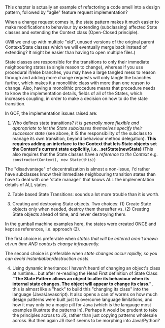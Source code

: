 This chapter is actually an example of refactoring a code smell into a design pattern, followed by
"agile" feature request implementation?

When a change request comes in, the state pattern makes it much easier to
make modifications to behaviour by extending (subclassing) affected State classes
and extending the Context class (Open-Closed principle).

(Will we end up with multiple "old", unused versions of the original parent Context/State classes which
we will eventually merge back instead of extending? It might be easier than having to open multiple files.)

State classes are responsible for the transitions to only their immediate neighbouring states (a single
reason to change), whereas if you use procedural if/else branches, 
you may have a large tangled mess to reason through and adding more change requests 
will only tangle the branches further, which makes it a monolithic class with more than one reason to change.
Also, having a monolithic procedure means that procedure needs to know the implementation details, fields of 
all of the States, which increases coupling, in order to make a decision on how to do the state transition.

In GOF, the implementation issues raised are:

1. Who defines state transitions? _It is generally more flexible and appropriate to let the State subclasses
themselves specify their successor state_ (see above, it IS the responsibility of the subclass to manage its own
transition, beyond behaviour method delegation). **This requires adding an interface to the Context that lets
State objects set the Context's current state explicitly, i.e. _setState(newState)** (This also requires that
the State classes have a _reference to the Context_ e.g. ```constructor(Context), new State(this)```) 

 The "disadvantage" of decentralization is almost a non-issue, I'd rather have subclasses know their immediate
 neighbouring transition states than have to deal with one 'state manager' that knows ALL the implementation details
 of ALL states.

2. Table based State Transitions: sounds a lot more trouble than it is worth.

3. Creating and destroying State objects. Two choices: 
 (1) Create State objects only when needed, destroy them thereafter vs.
 (2) Creating State objects ahead of time, and never destroying them.

 In the gumball machine examples here, the states were created ONCE and 
 kept as references, i.e. approach (2).

 The first choice is preferable when _states that will be entered aren't known at run time AND contexts
 change infrequently._

 The second choice is preferable when _state changes occur rapidly, so you can avoid instantiation/destruction costs._

4. Using dynamic inheritance: I haven't heard of changing an object's class at runtime... but after re-reading
the Head First definition of State Class: **"The State Pattern allows an object to alter its behaviour when its
internal state changes. The object will appear to change its class."**, this is almost like a "hack" to build
this "changing its class" into the language (Java/Javascript). It also opens a can of worms on how much design 
patterns were built just to overcome language limitations, and how it may only be a magic pill for Java (which is the
langauge most examples illustrate the patterns in). Perhaps it would be prudent to take the principles across to JS, 
rather than just copying patterns wholesale across. But then again JS itself seems to be morphing into Java/Python?
